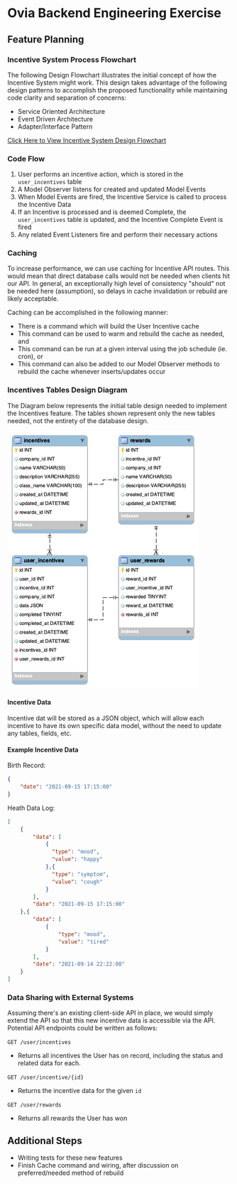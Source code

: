 # Ovia Backend Engineering Exercise

## Feature Planning

### Incentive System Process Flowchart

The following Design Flowchart illustrates the initial concept of how the Incentive System might work.
This design takes advantage of the following design patterns to accomplish the proposed functionality
while maintaining code clarity and separation of concerns:

* Service Oriented Architecture
* Event Driven Architecture
* Adapter/Interface Pattern

[Click Here to View Incentive System Design Flowchart](https://whimsical.com/ovia-incentives-feature-V1XeSrEHQEK3m3gkEb8VhQ)

### Code Flow

1. User performs an incentive action, which is stored in the `user_incentives` table
2. A Model Observer listens for created and updated Model Events
3. When Model Events are fired, the Incentive Service is called to process the Incentive Data
4. If an Incentive is processed and is deemed Complete, the `user_incentives` table is updated, and the Incentive Complete Event is fired
5. Any related Event Listeners fire and perform their necessary actions

### Caching

To increase performance, we can use caching for Incentive API routes. This would mean that direct database
calls would not be needed when clients hit our API. In general, an exceptionally high level of 
consistency "should" not be needed here (assumption), so delays in cache invalidation or 
rebuild are likely acceptable.

Caching can be accomplished in the following manner:

* There is a command which will build the User Incentive cache
* This command can be used to warm and rebuild the cache as needed, and
* This command can be run at a given interval using the job schedule (ie. cron), or
* This command can also be added to our Model Observer methods to rebuild the cache whenever inserts/updates occur

### Incentives Tables Design Diagram

The Diagram below represents the initial table design needed to implement the Incentives feature. The tables shown represent only the new tables needed, not the entirety of the database design.

![alt text](docs/img/OviaIncentivesEER.png)

#### Incentive Data

Incentive dat will be stored as a JSON object, which will allow each incentive to 
have its own specific data model, without the need to update any tables, fields, etc.

#### Example Incentive Data

Birth Record:
```json
{
    "date": "2021-09-15 17:15:00"
}
```

Heath Data Log:
```json
[
    {
        "data": [
            {
              "type": "mood",
              "value": "happy"
            },{
              "type": "symptom",
              "value": "cough"
            }
        ],
        "date": "2021-09-15 17:15:00"
    },{
        "data": [
            {
                "type": "mood",
                "value": "tired"
            }
        ],
        "date": "2021-09-14 22:22:00"
    }
]
```

### Data Sharing with External Systems

Assuming there's an existing client-side API in place, we would simply extend the API so that this new incentive
data is accessible via the API. Potential API endpoints could be written as follows:

`GET /user/incentives`

* Returns all incentives the User has on record, including the status and related data for each.

`GET /user/incentive/{id}`

* Returns the incentive data for the given `id`

`GET /user/rewards`

* Returns all rewards the User has won

## Additional Steps

* Writing tests for these new features
* Finish Cache command and wiring, after discussion on preferred/needed method of rebuild
